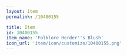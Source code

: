 ```yaml
---
layout: item
permalink: /10400155

title: Item
id: 10400155
item_name: 'Folklore Herder''s Blush'
icon_url: 'item/icon/customize/10400155.png'
---
```


